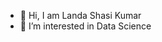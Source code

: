 - 👋 Hi, I am Landa Shasi Kumar
- 👀 I’m interested in Data Science


<!---
LSK30/LSK30 is a ✨ special ✨ repository because its `README.md` (this file) appears on your GitHub profile.
You can click the Preview link to take a look at your changes.
--->
